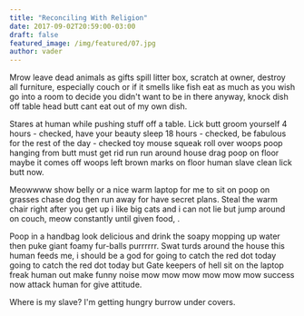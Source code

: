 ```yaml
---
title: "Reconciling With Religion"
date: 2017-09-02T20:59:00-03:00
draft: false
featured_image: /img/featured/07.jpg
author: vader
---
```


Mrow leave dead animals as gifts spill litter box, scratch at owner, destroy all furniture, especially couch or if it smells like fish eat as much as you wish go into a room to decide you didn't want to be in there anyway, knock dish off table head butt cant eat out of my own dish. 

Stares at human while pushing stuff off a table. Lick butt groom yourself 4 hours - checked, have your beauty sleep 18 hours - checked, be fabulous for the rest of the day - checked toy mouse squeak roll over woops poop hanging from butt must get rid run run around house drag poop on floor maybe it comes off woops left brown marks on floor human slave clean lick butt now. 

Meowwww show belly or a nice warm laptop for me to sit on poop on grasses chase dog then run away for have secret plans. Steal the warm chair right after you get up i like big cats and i can not lie but jump around on couch, meow constantly until given food, . 

Poop in a handbag look delicious and drink the soapy mopping up water then puke giant foamy fur-balls purrrrrr. Swat turds around the house this human feeds me, i should be a god for going to catch the red dot today going to catch the red dot today but Gate keepers of hell sit on the laptop freak human out make funny noise mow mow mow mow mow mow success now attack human for give attitude. 

Where is my slave? I'm getting hungry burrow under covers. 